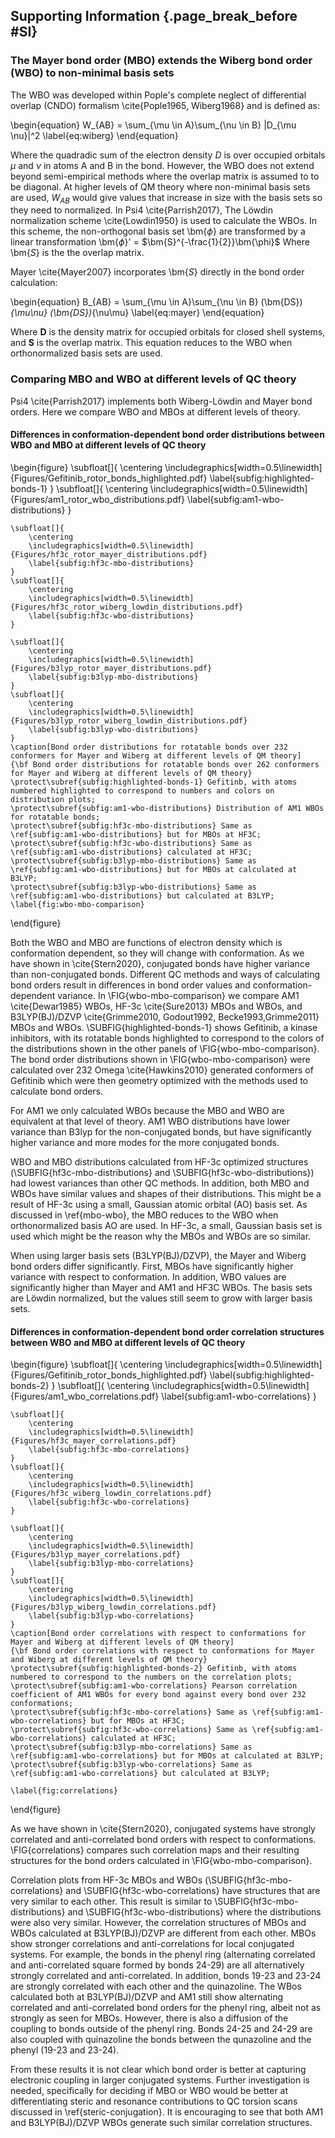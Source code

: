## Supporting Information {.page_break_before #SI}

### The Mayer bond order (MBO) extends the Wiberg bond order (WBO) to non-minimal basis sets

The WBO was developed within Pople's complete neglect of differential overlap (CNDO) formalism \cite{Pople1965, Wiberg1968} and is defined as:

\begin{equation}
    W_{AB} = \sum_{\mu \in A}\sum_{\nu \in B} |D_{\mu \nu}|^2
    \label{eq:wiberg}
\end{equation}

Where the quadradic sum of the electron density $D$ is over occupied orbitals $\mu$ and $\nu$ in atoms A and B in the bond.
However, the WBO does not extend beyond semi-empirical methods where the overlap matrix is assumed to to be diagonal.
At higher levels of QM theory where non-minimal basis sets are used, $W_{AB}$ would give values that increase in size with the basis sets so they need to normalized.
In Psi4 \cite{Parrish2017}, The Löwdin normalization scheme \cite{Lowdin1950} is used to calculate the WBOs.
In this scheme, the non-orthogonal basis set \bm{$\phi$} are transformed by a linear transformation \bm{$\phi$}' = $\bm{S}^{-\frac{1}{2}}\bm{\phi}$ Where \bm{$S$} is the the overlap matrix.

Mayer \cite{Mayer2007} incorporates \bm{$S$} directly in the bond order calculation:

\begin{equation}
    B_{AB} = \sum_{\mu \in A}\sum_{\nu \in B} (\bm{DS})_{\mu\nu} (\bm{DS})_{\nu\mu}
    \label{eq:mayer}
\end{equation}

Where $\bm{D}$ is the density matrix for occupied orbitals for closed shell systems, and $\bm{S}$ is the overlap matrix.
This equation reduces to the WBO when orthonormalized basis sets are used.

### Comparing MBO and WBO at different levels of QC theory

Psi4 \cite{Parrish2017} implements both Wiberg-Löwdin and Mayer bond orders.
Here we compare WBO and MBOs at different levels of theory.

#### Differences in conformation-dependent bond order distributions between WBO and MBO at different levels of QC theory

\begin{figure}
    \subfloat[]{
        \centering
        \includegraphics[width=0.5\linewidth]{Figures/Gefitinib_rotor_bonds_highlighted.pdf}
        \label{subfig:highlighted-bonds-1}
    }
    \subfloat[]{
        \centering
        \includegraphics[width=0.5\linewidth]{Figures/am1_rotor_wbo_distributions.pdf}
        \label{subfig:am1-wbo-distributions}
    }

    \subfloat[]{
        \centering
        \includegraphics[width=0.5\linewidth]{Figures/hf3c_rotor_mayer_distributions.pdf}
        \label{subfig:hf3c-mbo-distributions}
    }
    \subfloat[]{
        \centering
        \includegraphics[width=0.5\linewidth]{Figures/hf3c_rotor_wiberg_lowdin_distributions.pdf}
        \label{subfig:hf3c-wbo-distributions}
    }

    \subfloat[]{
        \centering
        \includegraphics[width=0.5\linewidth]{Figures/b3lyp_rotor_mayer_distributions.pdf}
        \label{subfig:b3lyp-mbo-distributions}
    }
    \subfloat[]{
        \centering
        \includegraphics[width=0.5\linewidth]{Figures/b3lyp_rotor_wiberg_lowdin_distributions.pdf}
        \label{subfig:b3lyp-wbo-distributions}
    }
    \caption[Bond order distributions for rotatable bonds over 232 conformers for Mayer and Wiberg at different levels of QM theory]
    {\bf Bond order distributions for rotatable bonds over 262 conformers for Mayer and Wiberg at different levels of QM theory}
    \protect\subref{subfig:highlighted-bonds-1} Gefitinb, with atoms numbered highlighted to correspond to numbers and colors on distribution plots;
    \protect\subref{subfig:am1-wbo-distributions} Distribution of AM1 WBOs for rotatable bonds;
    \protect\subref{subfig:hf3c-mbo-distributions} Same as \ref{subfig:am1-wbo-distributions} but for MBOs at HF3C;
    \protect\subref{subfig:hf3c-wbo-distributions} Same as \ref{subfig:am1-wbo-distributions} calculated at HF3C;
    \protect\subref{subfig:b3lyp-mbo-distributions} Same as \ref{subfig:am1-wbo-distributions} but for MBOs at calculated at B3LYP;
    \protect\subref{subfig:b3lyp-wbo-distributions} Same as \ref{subfig:am1-wbo-distributions} but calculated at B3LYP;
    \label{fig:wbo-mbo-comparison}
\end{figure}

Both the WBO and MBO are functions of electron density which is conformation dependent, so they will change with conformation.
As we have shown in \cite{Stern2020}, conjugated bonds have higher variance than non-conjugated bonds.
Different QC methods and ways of calculating bond orders result in differences in bond order values and conformation-dependent variance.
In \FIG{wbo-mbo-comparison} we compare AM1 \cite{Dewar1985} WBOs, HF-3c \cite{Sure2013} MBOs and WBOs, and B3LYP(BJ)/DZVP \cite{Grimme2010, Godout1992, Becke1993,Grimme2011} MBOs and WBOs.
\SUBFIG{highlighted-bonds-1} shows Gefitinib, a kinase inhibitors, with its rotatable bonds highlighted to correspond to the colors of the distributions shown in the other panels of \FIG{wbo-mbo-comparison}.
The bond order distributions shown in \FIG{wbo-mbo-comparison} were calculated over 232 Omega \cite{Hawkins2010} generated conformers of Gefitinib which were then geometry optimized with the methods used to calculate bond orders.

For AM1 we only calculated WBOs because the MBO and WBO are equivalent at that level of theory.
AM1 WBO distributions have lower variance than B3lyp for the non-conjugated bonds, but have significantly higher variance and more modes for the more conjugated bonds.

WBO and MBO distributions calculated from HF-3c optimized structures (\SUBFIG{hf3c-mbo-distributions} and \SUBFIG{hf3c-wbo-distributions}) had lowest variances than other QC methods.
In addition, both MBO and WBOs have similar values and shapes of their distributions.
This might be a result of HF-3c using a small, Gaussian atomic orbital (AO) basis set.
As discussed in \ref{mbo-wbo}, the MBO reduces to the WBO when orthonormalized basis AO are used. In HF-3c, a small, Gaussian basis set is used which might be the reason why the MBOs and WBOs are so similar.

When using larger basis sets (B3LYP(BJ)/DZVP), the Mayer and Wiberg bond orders differ significantly.
First, MBOs have significantly higher variance with respect to conformation.
In addition, WBO values are significantly higher than Mayer and AM1 and HF3C WBOs.
The basis sets are Löwdin normalized, but the values still seem to grow with larger basis sets.

#### Differences in conformation-dependent bond order correlation structures between WBO and MBO at different levels of QC theory

\begin{figure}
    \subfloat[]{
        \centering
        \includegraphics[width=0.5\linewidth]{Figures/Gefitinib_rotor_bonds_highlighted.pdf}
        \label{subfig:highlighted-bonds-2}
    }
    \subfloat[]{
        \centering
        \includegraphics[width=0.5\linewidth]{Figures/am1_wbo_correlations.pdf}
        \label{subfig:am1-wbo-correlations}
    }

    \subfloat[]{
        \centering
        \includegraphics[width=0.5\linewidth]{Figures/hf3c_mayer_correlations.pdf}
        \label{subfig:hf3c-mbo-correlations}
    }
    \subfloat[]{
        \centering
        \includegraphics[width=0.5\linewidth]{Figures/hf3c_wiberg_lowdin_correlations.pdf}
        \label{subfig:hf3c-wbo-correlations}
    }

    \subfloat[]{
        \centering
        \includegraphics[width=0.5\linewidth]{Figures/b3lyp_mayer_correlations.pdf}
        \label{subfig:b3lyp-mbo-correlations}
    }
    \subfloat[]{
        \centering
        \includegraphics[width=0.5\linewidth]{Figures/b3lyp_wiberg_lowdin_correlations.pdf}
        \label{subfig:b3lyp-wbo-correlations}
    }
    \caption[Bond order correlations with respect to conformations for Mayer and Wiberg at different levels of QM theory]
    {\bf Bond order correlations with respect to conformations for Mayer and Wiberg at different levels of QM theory}
    \protect\subref{subfig:highlighted-bonds-2} Gefitinb, with atoms numbered to correspond to the numbers on the correlation plots;
    \protect\subref{subfig:am1-wbo-correlations} Pearson correlation coefficient of AM1 WBOs for every bond against every bond over 232 conformations;
    \protect\subref{subfig:hf3c-mbo-correlations} Same as \ref{subfig:am1-wbo-correlations} but for MBOs at HF3C;
    \protect\subref{subfig:hf3c-wbo-correlations} Same as \ref{subfig:am1-wbo-correlations} calculated at HF3C;
    \protect\subref{subfig:b3lyp-mbo-correlations} Same as \ref{subfig:am1-wbo-correlations} but for MBOs at calculated at B3LYP;
    \protect\subref{subfig:b3lyp-wbo-correlations} Same as \ref{subfig:am1-wbo-correlations} but calculated at B3LYP;

    \label{fig:correlations}
\end{figure}


As we have shown in \cite{Stern2020}, conjugated systems have strongly correlated and anti-correlated bond orders with respect to conformations.
\FIG{correlations} compares such correlation maps and their resulting structures for the bond orders calculated in \FIG{wbo-mbo-comparison}.

Correlation plots from HF-3c MBOs and WBOs (\SUBFIG{hf3c-mbo-correlations} and \SUBFIG{hf3c-wbo-correlations} have structures that are very similar to each other.
This result is similar to \SUBFIG{hf3c-mbo-distributions} and \SUBFIG{hf3c-wbo-distributions} where the distributions were also very similar.
However, the correlation structures of MBOs and WBOs calculated at B3LYP(BJ)/DZVP are different from each other.
MBOs show stronger correlations and anti-correlations for local conjugated systems.
For example, the bonds in the phenyl ring (alternating correlated and anti-correlated square formed by bonds 24-29) are all alternatively strongly correlated and anti-correlated.
In addition, bonds 19-23 and 23-24 are strongly correlated with each other and the quinazoline. The WBos calculated both at B3LYP(BJ)/DZVP and AM1 still show alternating correlated and anti-correlated bond orders for the phenyl ring, albeit not as strongly as seen for MBOs.
However, there is also a diffusion of the coupling to bonds outside of the phenyl ring. Bonds 24-25 and 24-29 are also coupled with quinazoline the bonds between the qunazoline and the phenyl (19-23 and 23-24).

From these results it is not clear which bond order is better at capturing electronic coupling in larger conjugated systems.
Further investigation is needed, specifically for deciding if MBO or WBO would be better at differentiating steric and resonance contributions to QC torsion scans discussed in \ref{steric-conjugation}.
It is encouraging to see that both AM1 and B3LYP(BJ)/DZVP WBOs generate such similar correlation structures.